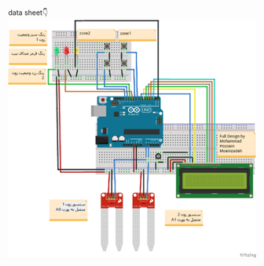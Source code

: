 data sheet👇
![not image](https://github.com/Mohammadhosseinmoeinzadeh/intelligent-irrigation/blob/main/data%20sheet.png)
